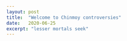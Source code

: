 ```yaml
---
layout: post
title:  "Welcome to Chinmoy controversies"
date:   2020-06-25
excerpt: "lesser mortals seek"
---
```

